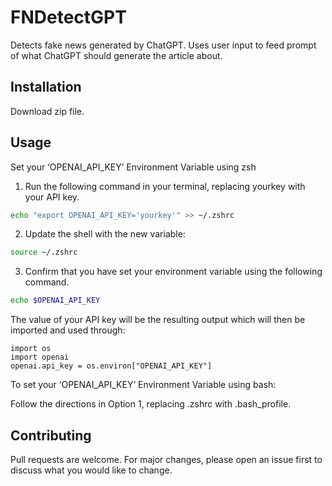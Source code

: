 # FNDetectGPT

Detects fake news generated by ChatGPT. Uses user input to feed prompt of what ChatGPT should generate the article about.

## Installation

Download zip file.

## Usage

Set your ‘OPENAI_API_KEY’ Environment Variable using zsh

1. Run the following command in your terminal, replacing yourkey with your API key. 

```bash
echo "export OPENAI_API_KEY='yourkey'" >> ~/.zshrc
```

2. Update the shell with the new variable:

```bash
source ~/.zshrc
```

3. Confirm that you have set your environment variable using the following command. 

```bash
echo $OPENAI_API_KEY
```

The value of your API key will be the resulting output which will then be imported and used through:

```
import os
import openai
openai.api_key = os.environ["OPENAI_API_KEY"]
```

To set your ‘OPENAI_API_KEY’ Environment Variable using bash:

Follow the directions in Option 1, replacing .zshrc with .bash_profile.

## Contributing

Pull requests are welcome. For major changes, please open an issue first
to discuss what you would like to change.
